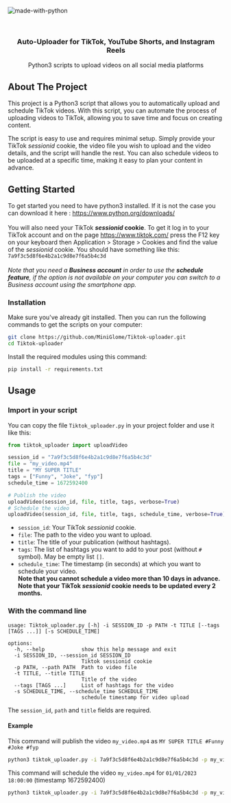 ![made-with-python](https://img.shields.io/badge/Made%20with-Python3-brightgreen)

<!-- LOGO -->
<br />
<p align="center">
  <!-- <img src="https://user-images.githubusercontent.com/54740007/212677385-8f453f16-06fd-41e2-83a6-8a25d5435418.png" alt="Logo" width="80" height="80"> -->

  <h3 align="center">Auto-Uploader for TikTok, YouTube Shorts, and Instagram Reels</h3>

  <p align="center">
    Python3 scripts to upload videos on all social media platforms
    <br />
    </p>
</p>

## About The Project

This project is a Python3 script that allows you to automatically upload and schedule TikTok videos. With this script, you can automate the process of uploading videos to TikTok, allowing you to save time and focus on creating content.

The script is easy to use and requires minimal setup. Simply provide your TikTok _sessionid_ cookie, the video file you wish to upload and the video details, and the script will handle the rest. You can also schedule videos to be uploaded at a specific time, making it easy to plan your content in advance.

## Getting Started

To get started you need to have python3 installed. If it is not the case you can download it here : https://www.python.org/downloads/<br><br>
You will also need your TikTok **_sessionid_ cookie**. To get it log in to your TikTok account and on the page https://www.tiktok.com/ press the F12 key on your keyboard then Application > Storage > Cookies and find the value of the _sessionid_ cookie. You should have something like this: `7a9f3c5d8f6e4b2a1c9d8e7f6a5b4c3d` <br><br>
_Note that you need a **Business account** in order to use the **schedule feature**, if the option is not available on your computer you can switch to a Business account using the smartphone app._

### Installation

Make sure you've already git installed. Then you can run the following commands to get the scripts on your computer:

```sh
git clone https://github.com/MiniGlome/Tiktok-uploader.git
cd Tiktok-uploader
```

Install the required modules using this command:

```sh
pip install -r requirements.txt
```

## Usage

### Import in your script

You can copy the file `Tiktok_uploader.py` in your project folder and use it like this:

```python
from tiktok_uploader import uploadVideo

session_id = "7a9f3c5d8f6e4b2a1c9d8e7f6a5b4c3d"
file = "my_video.mp4"
title = "MY SUPER TITLE"
tags = ["Funny", "Joke", "fyp"]
schedule_time = 1672592400

# Publish the video
uploadVideo(session_id, file, title, tags, verbose=True)
# Schedule the video
uploadVideo(session_id, file, title, tags, schedule_time, verbose=True)
```

- `session_id`: Your TikTok _sessionid_ cookie.<br>
- `file`: The path to the video you want to upload.<br>
- `title`: The title of your publication (without hashtags).<br>
- `tags`: The list of hashtags you want to add to your post (without `#` symbol). May be empty list `[]`.<br>
- `schedule_time`: The timestamp (in seconds) at which you want to schedule your video.<br>
  **Note that you cannot schedule a video more than 10 days in advance.**<br>
  **Note that your TikTok _sessionid_ cookie needs to be updated every 2 months.**

### With the command line

```
usage: Tiktok_uploader.py [-h] -i SESSION_ID -p PATH -t TITLE [--tags [TAGS ...]] [-s SCHEDULE_TIME]

options:
  -h, --help            show this help message and exit
  -i SESSION_ID, --session_id SESSION_ID
                        Tiktok sessionid cookie
  -p PATH, --path PATH  Path to video file
  -t TITLE, --title TITLE
                        Title of the video
  --tags [TAGS ...]     List of hashtags for the video
  -s SCHEDULE_TIME, --schedule_time SCHEDULE_TIME
                        schedule timestamp for video upload
```

The `session_id`, `path` and `title` fields are required.

#### Example

This command will publish the video `my_video.mp4` as `MY SUPER TITLE #Funny #Joke #fyp`

```sh
python3 tiktok_uploader.py -i 7a9f3c5d8f6e4b2a1c9d8e7f6a5b4c3d -p my_video.mp4 -t "MY SUPER TITLE" --tags Funny Joke Fyp
```

This command will schedule the video `my_video.mp4` for `01/01/2023 18:00:00` (timestamp 1672592400)

```sh
python3 tiktok_uploader.py -i 7a9f3c5d8f6e4b2a1c9d8e7f6a5b4c3d -p my_video.mp4 -t "MY SUPER TITLE" --tags Funny Joke Fyp -s 1672592400
```
